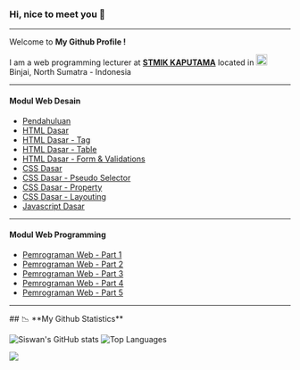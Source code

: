 ### Hi, nice to meet you 👋
<hr />
<p>Welcome to <b>My Github Profile !</b></p>
<p>I am a web programming lecturer at <b><a href="http://kaputama.ac.id/">STMIK KAPUTAMA</a></b> located in <img src="https://cdn-icons-png.flaticon.com/512/323/323372.png" width="20" style="margin: 0; padding: 0;"/> Binjai, North Sumatra - Indonesia</p>
<hr />
<h4>Modul Web Desain</h4>
<ul>
  <li><a href="https://drive.google.com/file/d/1j5MFExi9-1x_CN3cNADBfmRab9DKR-IR/view?usp=sharing">Pendahuluan</a></li>
  <li><a href="https://drive.google.com/file/d/1Jrl8EDzZidBq-Y4zPbFg7Y7DK75893b-/view?usp=sharing">HTML Dasar</a></li>
  <li><a href="https://drive.google.com/file/d/18MbgPPgWrEe95JEmGBvAtTQFfKTxzIze/view?usp=sharing">HTML Dasar - Tag</a></li>
  <li><a href="https://drive.google.com/file/d/1LnMSOeGqA4K4IgAHFGokAGRxA9uIgBzq/view?usp=sharing">HTML Dasar - Table</a></li>
  <li><a href="https://drive.google.com/file/d/1EnYjdmZ7HibViIfhcuFRXHrBV9fH0rI2/view?usp=sharing">HTML Dasar - Form & Validations</a></li>
  <li><a href="https://drive.google.com/file/d/1qC1ksus_7gKDZROytQiloddXgLuxLEVH/view?usp=sharing">CSS Dasar</a></li>
  <li><a href="https://drive.google.com/file/d/1H2YSkcB_yOEX_PQbXsOal6vNFovXEgCX/view?usp=sharing">CSS Dasar - Pseudo Selector</a></li>
  <li><a href="https://drive.google.com/file/d/14-DZ_tt2djJs-vB4APqTOnNxchUOweu5/view?usp=sharing">CSS Dasar - Property</a></li>
  <li><a href="https://drive.google.com/file/d/14vjpv-m1-LdetTYblan02CdJW5M5tLqR/view?usp=sharing">CSS Dasar - Layouting</a></li>
  <li><a href="https://drive.google.com/file/d/1IHt3vSjqPQnbw8eGlF4E84A7K-IlunhQ/view?usp=sharing">Javascript Dasar</a></li>
</ul>
<hr />
<h4>Modul Web Programming</h4>
<ul>
  <li><a href="https://drive.google.com/file/d/1l0JnTGUR-Ko6I_VAGWh2VvZJIuXjb44A/view?usp=sharing">Pemrograman Web - Part 1</a></li>
  <li><a href="https://drive.google.com/file/d/1yuT4duSrmCd16mm4-WsyhsxchKEZRDHr/view?usp=sharing">Pemrograman Web - Part 2</a></li>
  <li><a href="https://drive.google.com/file/d/1ABinJSDPG8Jw9dCqmOT5bWzQqgC2paq0/view?usp=sharing">Pemrograman Web - Part 3</a></li>
  <li><a href="https://drive.google.com/file/d/1_Nsm5Za9QLDwYyQrzMXI3g6wRKLK4-yu/view?usp=sharing">Pemrograman Web - Part 4</a></li>
  <li><a href="https://drive.google.com/file/d/1oylgAhhXSBZMFmf6HqB9Zjufitkw42TQ/view?usp=sharing">Pemrograman Web - Part 5</a></li>
</ul>
<hr />
## 📉 **My Github Statistics**

![Siswan's GitHub stats](https://github-readme-stats.vercel.app/api?username=siswansyahputra&hide=contribs,prs)
![Top Languages](https://github-readme-stats.vercel.app/api/top-langs/?username=siswansyahputra&layout=compact)

![](https://komarev.com/ghpvc/?username=siswansyahputra)
